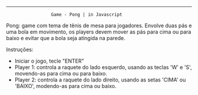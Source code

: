 ***
                     Game - Pong | in Javascript 

Pong: game com tema de tênis de mesa para jogadores. Envolve duas pás e uma bola em movimento, os players devem mover as pás para cima ou para baixo e evitar que a bola seja atingida na parede. 

Instruções:
 - Iniciar o jogo, tecle "ENTER"
 - Player 1: controla a raquete do lado esquerdo, usando as teclas 'W' e 'S', movendo-as para cima ou para baixo.
 - Player 2: controla a raquete do lado direito, usando as setas 'CIMA' ou 'BAIXO', modendo-as para cima ou baixo.

